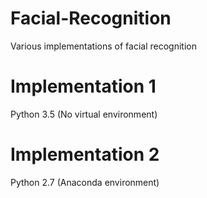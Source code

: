 # Facial-Recognition

Various implementations of facial recognition


# Implementation 1

Python 3.5 (No virtual environment)


# Implementation 2

Python 2.7 (Anaconda environment)